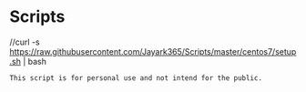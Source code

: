 # Scripts
//curl -s https://raw.githubusercontent.com/Jayark365/Scripts/master/centos7/setup.sh | bash
```
This script is for personal use and not intend for the public.
```
